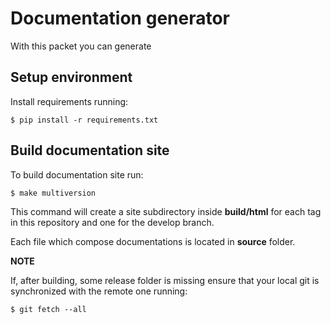 # Documentation generator

With this packet you can generate 

## Setup environment

Install requirements running:

```
$ pip install -r requirements.txt
```

## Build documentation site

To build documentation site run:

```
$ make multiversion
```

This command will create a site subdirectory inside **build/html** for each tag in this repository
and one for the develop branch.

Each file which compose documentations is located in **source** folder.

**NOTE**

If, after building, some release folder is missing ensure that your local git is synchronized with
the remote one running:

```
$ git fetch --all
```
